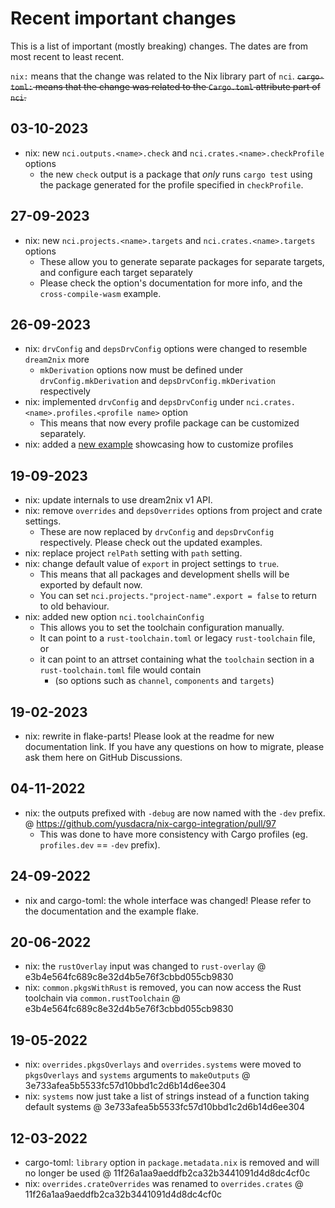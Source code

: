 # Recent important changes

This is a list of important (mostly breaking) changes. The dates are from
most recent to least recent.

`nix:` means that the change was related to the Nix library part of `nci`.
~~`cargo-toml:` means that the change was related to the `Cargo.toml` attribute part of `nci`.~~

## 03-10-2023

- nix: new `nci.outputs.<name>.check` and `nci.crates.<name>.checkProfile` options
  - the new `check` output is a package that *only* runs `cargo test`
  using the package generated for the profile specified in `checkProfile`.

## 27-09-2023

- nix: new `nci.projects.<name>.targets` and `nci.crates.<name>.targets` options
  - These allow you to generate separate packages for separate targets, and configure each target separately
  - Please check the option's documentation for more info, and the `cross-compile-wasm` example.

## 26-09-2023

- nix: `drvConfig` and `depsDrvConfig` options were changed to resemble `dream2nix` more
  - `mkDerivation` options now must be defined under `drvConfig.mkDerivation` and `depsDrvConfig.mkDerivation` respectively
- nix: implemented `drvConfig` and `depsDrvConfig` under `nci.crates.<name>.profiles.<profile name>` option
  - This means that now every profile package can be customized separately.
- nix: added a [new example](./examples/customize-profiles) showcasing how to customize profiles

## 19-09-2023

- nix: update internals to use dream2nix v1 API.
- nix: remove `overrides` and `depsOverrides` options from project and crate settings.
  - These are now replaced by `drvConfig` and `depsDrvConfig` respectively. Please check out the updated examples.
- nix: replace project `relPath` setting with `path` setting.
- nix: change default value of `export` in project settings to `true`.
  - This means that all packages and development shells will be exported by default now.
  - You can set `nci.projects."project-name".export = false` to return to old behaviour.
- nix: added new option `nci.toolchainConfig`
  - This allows you to set the toolchain configuration manually.
  - It can point to a `rust-toolchain.toml` or legacy `rust-toolchain` file, or
  - it can point to an attrset containing what the `toolchain` section in a `rust-toolchain.toml` file would contain
    - (so options such as `channel`, `components` and `targets`)

## 19-02-2023

- nix: rewrite in flake-parts! Please look at the readme for new documentation link.
If you have any questions on how to migrate, please ask them here on GitHub Discussions.

## 04-11-2022

- nix: the outputs prefixed with `-debug` are now named with the `-dev` prefix. @ <https://github.com/yusdacra/nix-cargo-integration/pull/97>
  - This was done to have more consistency with Cargo profiles (eg. `profiles.dev` == `-dev` prefix).

## 24-09-2022

- nix and cargo-toml: the whole interface was changed! Please refer to the documentation and the example flake.

## 20-06-2022

- nix: the `rustOverlay` input was changed to `rust-overlay` @ e3b4e564fc689c8e32d4b5e76f3cbbd055cb9830
- nix: `common.pkgsWithRust` is removed, you can now access the Rust toolchain via `common.rustToolchain` @ e3b4e564fc689c8e32d4b5e76f3cbbd055cb9830

## 19-05-2022

- nix: `overrides.pkgsOverlays` and `overrides.systems` were moved to `pkgsOverlays` and `systems` arguments to `makeOutputs` @ 3e733afea5b5533fc57d10bbd1c2d6b14d6ee304
- nix: `systems` now just take a list of strings instead of a function taking default systems @ 3e733afea5b5533fc57d10bbd1c2d6b14d6ee304

## 12-03-2022

- cargo-toml: `library` option in `package.metadata.nix` is removed and will no longer be used @ 11f26a1aa9aeddfb2ca32b3441091d4d8dc4cf0c
- nix: `overrides.crateOverrides` was renamed to `overrides.crates` @ 11f26a1aa9aeddfb2ca32b3441091d4d8dc4cf0c
